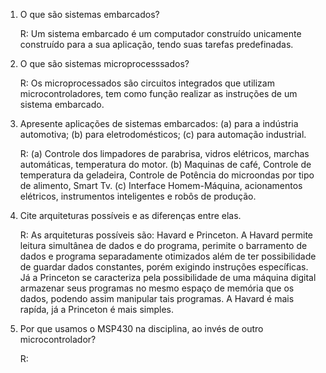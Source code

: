 1) O que são sistemas embarcados?

    R: Um sistema embarcado é um computador construído unicamente construído para a sua aplicação, tendo suas tarefas predefinadas. 

2) O que são sistemas microprocesssados?

    R: Os microprocessados são circuitos integrados que utilizam microcontroladores, tem como função realizar as instruções de um sistema embarcado.

3) Apresente aplicações de sistemas embarcados: (a) para a indústria automotiva; (b) para eletrodomésticos; (c) para automação industrial.

    R: (a) Controle dos limpadores de parabrisa, vidros elétricos, marchas automáticas, temperatura do motor.
       (b) Maquinas de café, Controle de temperatura da geladeira, Controle de Potência do microondas por tipo de alimento, Smart Tv.
       (c) Interface Homem-Máquina, acionamentos elétricos, instrumentos inteligentes e robôs de produção.
 
4) Cite arquiteturas possíveis e as diferenças entre elas.

    R:  As arquiteturas possíveis são: Havard e Princeton. A Havard permite leitura simultânea de dados e do programa, perimite o barramento de dados e programa separadamente otimizados além de ter possibilidade de guardar dados constantes, porém exigindo instruções específicas. Já a Princeton se caracteriza pela possibilidade de uma máquina digital armazenar seus programas no mesmo espaço de memória que os dados, podendo assim manipular tais programas. A Havard é mais rapída, já a Princeton é mais simples.  

5) Por que usamos o MSP430 na disciplina, ao invés de outro microcontrolador?

    R:
